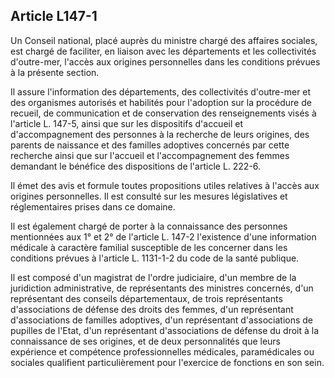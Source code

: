 ## Article L147-1

Un Conseil national, placé auprès du ministre chargé des affaires sociales, est chargé de faciliter, en liaison
avec les départements et les collectivités d'outre-mer, l'accès aux origines personnelles dans les conditions
prévues à la présente section.

Il assure l'information des départements, des collectivités d'outre-mer et des organismes autorisés et habilités
pour l'adoption sur la procédure de recueil, de communication et de conservation des renseignements visés à
l'article L. 147-5, ainsi que sur les dispositifs d'accueil et d'accompagnement des personnes à la recherche de
leurs origines, des parents de naissance et des familles adoptives concernés par cette recherche ainsi que sur
l'accueil et l'accompagnement des femmes demandant le bénéfice des dispositions de l'article L. 222-6.

Il émet des avis et formule toutes propositions utiles relatives à l'accès aux origines personnelles. Il est
consulté sur les mesures législatives et réglementaires prises dans ce domaine.

Il est également chargé de porter à la connaissance des personnes mentionnées aux 1° et 2° de l'article
L. 147-2 l'existence d'une information médicale à caractère familial susceptible de les concerner dans les
conditions prévues à l'article L. 1131-1-2 du code de la santé publique.

Il est composé d'un magistrat de l'ordre judiciaire, d'un membre de la juridiction administrative, de
représentants des ministres concernés, d'un représentant des conseils départementaux, de trois représentants
d'associations de défense des droits des femmes, d'un représentant d'associations de familles adoptives, d'un
représentant d'associations de pupilles de l'Etat, d'un représentant d'associations de défense du droit à la
connaissance de ses origines, et de deux personnalités que leurs expérience et compétence professionnelles
médicales, paramédicales ou sociales qualifient particulièrement pour l'exercice de fonctions en son sein.

